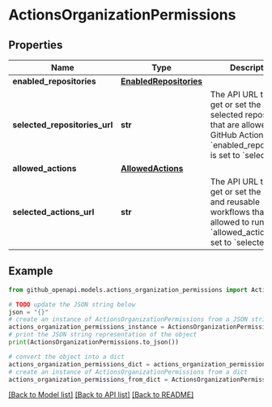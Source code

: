 # ActionsOrganizationPermissions


## Properties

Name | Type | Description | Notes
------------ | ------------- | ------------- | -------------
**enabled_repositories** | [**EnabledRepositories**](EnabledRepositories.md) |  | 
**selected_repositories_url** | **str** | The API URL to use to get or set the selected repositories that are allowed to run GitHub Actions, when &#x60;enabled_repositories&#x60; is set to &#x60;selected&#x60;. | [optional] 
**allowed_actions** | [**AllowedActions**](AllowedActions.md) |  | [optional] 
**selected_actions_url** | **str** | The API URL to use to get or set the actions and reusable workflows that are allowed to run, when &#x60;allowed_actions&#x60; is set to &#x60;selected&#x60;. | [optional] 

## Example

```python
from github_openapi.models.actions_organization_permissions import ActionsOrganizationPermissions

# TODO update the JSON string below
json = "{}"
# create an instance of ActionsOrganizationPermissions from a JSON string
actions_organization_permissions_instance = ActionsOrganizationPermissions.from_json(json)
# print the JSON string representation of the object
print(ActionsOrganizationPermissions.to_json())

# convert the object into a dict
actions_organization_permissions_dict = actions_organization_permissions_instance.to_dict()
# create an instance of ActionsOrganizationPermissions from a dict
actions_organization_permissions_from_dict = ActionsOrganizationPermissions.from_dict(actions_organization_permissions_dict)
```
[[Back to Model list]](../README.md#documentation-for-models) [[Back to API list]](../README.md#documentation-for-api-endpoints) [[Back to README]](../README.md)


